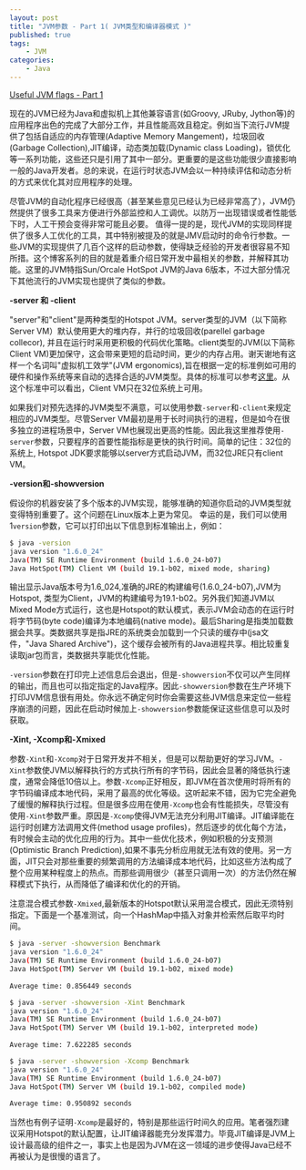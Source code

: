 ```yaml
---
layout: post
title: "JVM参数 - Part 1( JVM类型和编译器模式 )"
published: true
tags:
	- JVM
categories:
	- Java
---
```


[Useful JVM flags - Part 1](https://blog.codecentric.de/en/2012/07/useful-jvm-flags-part-1-jvm-types-and-compiler-modes/ "Original Link Useful JVM flags - Part 1")

现在的JVM已经为Java和虚拟机上其他兼容语言(如Groovy, JRuby, Jython等)的应用程序出色的完成了大部分工作，并且性能高效且稳定。例如当下流行JVM提供了包括自适应的内存管理(Adaptive Memory Mangement)，垃圾回收(Garbage Collection),JIT编译，动态类加载(Dynamic class Loading)，锁优化等一系列功能，这些还只是引用了其中一部分。更重要的是这些功能很少直接影响一般的Java开发者。总的来说，在运行时状态JVM会以一种持续评估和动态分析的方式来优化其对应用程序的处理。

尽管JVM的自动化程序已经很高（甚至某些意见已经认为已经非常高了），JVM仍然提供了很多工具来方便进行外部监控和人工调优。以防万一出现错误或者性能低下时，人工干预会变得非常可能且必要。
值得一提的是，现代JVM的实现同样提供了很多人工优化的工具，其中特别被提及的就是JMV启动时的命令行参数。一些JVM的实现提供了几百个这样的启动参数，使得缺乏经验的开发者很容易不知所措。这个博客系列的目的就是着重介绍日常开发中最相关的参数，并解释其功能。这里的JVM特指Sun/Orcale HotSpot JVM的Java 6版本，不过大部分情况下其他流行的JVM实现也提供了类似的参数。

<!-- more -->
**-server 和 -client**

"server"和"client"是两种类型的Hotspot JVM。server类型的JVM（以下简称 Server VM）默认使用更大的堆内存，并行的垃圾回收(parellel garbage collecor), 并且在运行时采用更积极的代码优化策略。client类型的JVM(以下简称 Client VM)更加保守，这会带来更短的启动时间，更少的内存占用。谢天谢地有这样一个名词叫"虚拟机工效学"(JVM ergonomics),旨在根据一定的标准例如可用的硬件和操作系统等来自动的选择合适的JVM类型。具体的标准可以参考[这里](http://docs.oracle.com/javase/6/docs/technotes/guides/vm/server-class.html)。从这个标准中可以看出，Client VM只在32位系统上可用。

如果我们对预先选择的JVM类型不满意，可以使用参数`-server`和`-client`来规定相应的JVM类型。尽管Server VM最初是用于长时间执行的进程，但是如今在很多独立的进程场景中，Server VM也展现出更高的性能。因此我这里推荐使用`-server`参数，只要程序的首要性能指标是更快的执行时间。简单的记住：32位的系统上, Hotspot JDK要求能够以server方式启动JVM，而32位JRE只有client VM。

**-version和-showversion**

假设你的机器安装了多个版本的JVM实现，能够准确的知道你启动的JVM类型就变得特别重要了。这个问题在Linux版本上更为常见。
幸运的是，我们可以使用1`version`参数，它可以打印出以下信息到标准输出上，例如：

```bash
$ java -version
java version "1.6.0_24"
Java(TM) SE Runtime Environment (build 1.6.0_24-b07)
Java HotSpot(TM) Client VM (build 19.1-b02, mixed mode, sharing)
```

输出显示Java版本号为1.6_024,准确的JRE的构建编号(1.6.0_24-b07),JVM为Hotspot, 类型为Client，JVM的构建编号为19.1-b02。另外我们知道JVM以Mixed Mode方式运行，这也是Hotspot的默认模式，表示JVM会动态的在运行时将字节码(byte code)编译为本地编码(native mode)。最后Sharing是指类加载数据会共享。类数据共享是指JRE的系统类会加载到一个只读的缓存中(jsa文件，"Java Shared Archive")，这个缓存会被所有的Java进程共享。相比较重复读取jar包而言，类数据共享能优化性能。

`-version`参数在打印完上述信息后会退出，但是`-showversion`不仅可以产生同样的输出，而且也可以指定指定的Java程序。因此`-showversion`参数在生产环境下打印JVM信息很有用处。你永远不确定何时你会需要这些JVM信息来定位一些程序崩溃的问题，因此在启动时候加上`-showversion`参数能保证这些信息可以及时获取。

**-Xint, -Xcomp和-Xmixed**

参数`-Xint`和`-Xcomp`对于日常开发并不相关，但是可以帮助更好的学习JVM。`-Xint`参数使JVM以解释执行的方式执行所有的字节码，因此会显著的降低执行速度，通常会降低10倍以上。参数`-Xcomp`正好相反，即JVM在首次使用时将所有的字节码编译成本地代码，采用了最高的优化等级。这听起来不错，因为它完全避免了缓慢的解释执行过程。但是很多应用在使用`-Xcomp`也会有性能损失，尽管没有使用`-Xint`参数严重。原因是`-Xcomp`使得JVM无法充分利用JIT编译。JIT编译能在运行时创建方法调用文件(method usage profiles)，然后逐步的优化每个方法，有时候会主动的优化应用的行为。其中一些优化技术，例如积极的分支预测(Optimistic Branch Prediction),如果不事先分析应用就无法有效的使用。另一方面，JIT只会对那些重要的频繁调用的方法编译成本地代码，比如这些方法构成了整个应用某种程度上的热点。而那些调用很少（甚至只调用一次）的方法仍然在解释模式下执行，从而降低了编译和优化的的开销。

注意混合模式参数`-Xmixed`,最新版本的Hotspot默认采用混合模式，因此无须特别指定。下面是一个基准测试，向一个HashMap中插入对象并检索然后取平均时间。

```bash
$ java -server -showversion Benchmark
java version "1.6.0_24"
Java(TM) SE Runtime Environment (build 1.6.0_24-b07)
Java HotSpot(TM) Server VM (build 19.1-b02, mixed mode)
 
Average time: 0.856449 seconds
```

```bash
$ java -server -showversion -Xint Benchmark
java version "1.6.0_24"
Java(TM) SE Runtime Environment (build 1.6.0_24-b07)
Java HotSpot(TM) Server VM (build 19.1-b02, interpreted mode)
 
Average time: 7.622285 seconds
```

```bash
$ java -server -showversion -Xcomp Benchmark
java version "1.6.0_24"
Java(TM) SE Runtime Environment (build 1.6.0_24-b07)
Java HotSpot(TM) Server VM (build 19.1-b02, compiled mode)
 
Average time: 0.950892 seconds
```

当然也有例子证明`-Xcomp`是最好的，特别是那些运行时间久的应用。笔者强烈建议采用Hotspot的默认配置，让JIT编译器能充分发挥潜力。毕竟JIT编译是JVM上设计最高级的组件之一，事实上也是因为JVM在这一领域的进步使得Java已经不再被认为是很慢的语言了。
